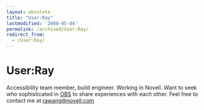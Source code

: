 ```yaml
---
layout: obsolete
title: "User:Ray"
lastmodified: '2008-05-04'
permalink: /archived/User:Ray/
redirect_from:
  - /User:Ray/
---
```


User:Ray
========

Accessibility team member, build engineer. Working in Novell. Want to seek who sophisticated in [OBS](http://build.opensuse.org) to share experiences with each other. Feel free to contact me at [rawang@novell.com](mailto:rawang@novell.com)

